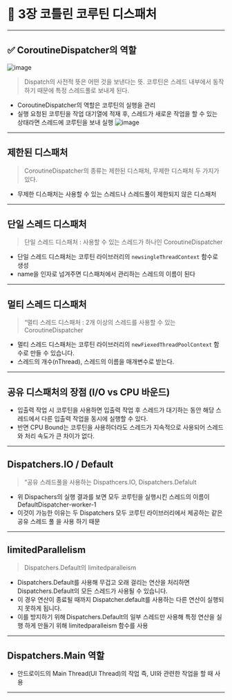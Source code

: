 # 📘 3장 코틀린 코루틴 디스패처

---

## ✅ CoroutineDispatcher의 역할
![image](https://github.com/user-attachments/assets/43317955-faa9-4d09-a256-06bda7e4fb1f)
> Dispatch의 사전적 뜻은 어떤 것을 보낸다는 뜻. 코루틴은 스레드 내부에서 동작하기 때문에 특정 스레드풀로 보내게 된다.
+ CoroutineDispatcher의 역할은 코루틴의 실행을 관리
+ 실행 요청된 코루틴을 작업 대기열에 적재 후, 스레드가 새로운 작업을 할 수 있는 상태라면 스레드에 코루틴을 보내 실행
![image](https://github.com/user-attachments/assets/5eccf2de-bc6a-4a1c-87f9-9ce8d48bd550)

---

## 제한된 디스패처

> CoroutineDispatcher의 종류는 제한된 디스패처, 무제한 디스패처 두 가지가 있다.
+ 무제한 디스패처는 사용할 수 있는 스레드나 스레드풀이 제한되지 않은 디스패처 

---

## 단일 스레드 디스패처

> 단일 스레드 디스패처 : 사용할 수 있는 스레드가 하나인 CoroutineDispatcher  
+ 단일 스레드 디스패처는 코루틴 라이브러리의 ```newsingleThreadContext``` 함수로 생성
+ name을 인자로 넘겨주면 디스패처에서 관리하는 스레드의 이름이 된다

---

## 멀티 스레드 디스패처

> “멀티 스레드 디스패처 : 2개 이상의 스레드를 사용할 수 있는 CoroutineDispatcher  
+ 멀티 스레드 디스패처는 코루틴 라이브러리의 ```newFiexedThreadPoolContext``` 함수로 만들 수 있습니다.  
+ 스레드의 개수(nThread), 스레드의 이름을 매개변수로 받는다.

---

## 공유 디스패처의 장점 (I/O vs CPU 바운드)

+ 입출력 작업 시 코루틴을 사용하면 입출력 작업 후 스레드가 대기하는 동안 해당 스레드에서 다른 입출력 작업을 동시에 실행할 수 있다.
+ 반면 CPU Bound는 코루틴을 사용하더라도 스레드가 지속적으로 사용되어 스레드와 처리 속도가 큰 차이가 없다.

---

## Dispatchers.IO / Default

> “공유 스레드풀을 사용하는 Dispathcers.IO, Dispatchers.Defalult  
+ 위 Dispachers의 실행 결과를 보면 모두 코루틴을 실행시킨 스레드의 이름이 DefaultDispatcher-worker-1
+ 이것이 가능한 이유는 두 Dispatchers 모두 코루틴 라이브러리에서 제공하는 같은 공유 스레드 풀 을 사용 하기 때문

---

## limitedParallelism

> Dispatchers.Default의 limitedparalleism  
+ Dispatchers.Default를 사용해 무겁고 오래 걸리는 연산을 처리하면 Dispatchers.Default의 모든 스레드가 사용될 수 있습니다.  
+ 이 경우 연산이 종료될 때까지 Dispatcher.default를 사용하는 다른 연산이 실행되지 못하게 됩니다.  
+ 이를 방지하기 위해 Dispatchers.Default의 일부 스레드만 사용해 특정 연산을 실행 하게 만들기 위해 limitedparalleism 함수를 사용

---

## Dispatchers.Main 역할

+ 안드로이드의 Main Thread(UI Thread)의 작업 즉, UI와 관련한 작업을 할 때 사용

---
